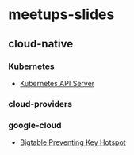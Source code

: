 # meetups-slides

## cloud-native

### Kubernetes

- [Kubernetes API Server]()

### cloud-providers

### google-cloud

- [Bigtable Preventing Key Hotspot]()
